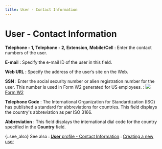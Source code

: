 ```yaml
---
title: User - Contact Information
---
```


# User - Contact Information


**Telephone - 1, Telephone - 2, Extension, Mobile/Cell**
: Enter the contact numbers of the user.


**E-mail**
: Specify the e-mail  ID of the user in this field.


**Web URL**
: Specify the address of the user’s site on the Web.


**SSN**
: Enter the social security number or alien registration  number for the user. This number is used in Form W2 generated for US employees.
: ![]({{site.sc_baseurl}}/img/lens.gif)<font style="color: #000000;" color="#000000"> </font>[Form  W2]({{site.prl_chm}}/statutory-forms-and-reports/form-w2/form_w2_sfr.html)


**Telephone Code**
: The International Organization for Standardization  (ISO) has published a standard for abbreviations for countries. This field  displays the country's abbreviation as per ISO 3166.


**Abbreviation**
: This field displays the international dial code  for the country specified in the **Country** field.


{:.see_also}
See also
: [**User** profile - Contact Information]({{site.sc_baseurl}}/misc/user_profile_general_contact_information.html)
: [Creating a new  user]({{site.sc_baseurl}}/options/security/users/set-up-a-user/creating_a_new_user.html)
